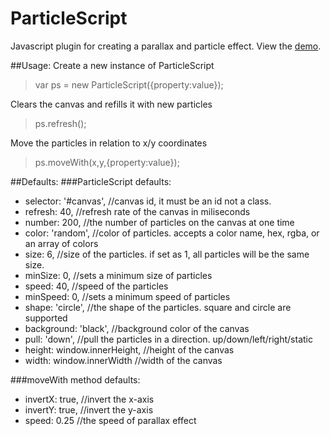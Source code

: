 # ParticleScript
Javascript plugin for creating a parallax and particle effect. 
View the <a href="http://andrewvickerman.com/exp/ParticleScript.js">demo</a>. 

##Usage:
Create a new instance of ParticleScript
>var ps = new ParticleScript({property:value});

Clears the canvas and refills it with new particles
>ps.refresh();

Move the particles in relation to x/y coordinates
>ps.moveWith(x,y,{property:value});

##Defaults:
###ParticleScript defaults:
*	selector: '#canvas',        //canvas id, it must be an id not a class.
*	refresh: 40,                //refresh rate of the canvas in miliseconds
*	number: 200,                //the number of particles on the canvas at one time
*	color: 'random',            //color of particles. accepts a color name, hex, rgba, or an array of colors
*	size: 6,                    //size of the particles. if set as 1, all particles will be the same size. 
*	minSize: 0,                 //sets a minimum size of particles
*	speed: 40,                  //speed of the particles
*	minSpeed: 0,                //sets a minimum speed of particles
*	shape: 'circle',            //the shape of the particles. square and circle are supported
*	background: 'black',        //background color of the canvas
*	pull: 'down',               //pull the particles in a direction. up/down/left/right/static
*	height: window.innerHeight, //height of the canvas
*	width: window.innerWidth    //width of the canvas

###moveWith method defaults:
*  invertX: true,              //invert the x-axis
*  invertY: true,              //invert the y-axis
*  speed: 0.25                 //the speed of parallax effect
